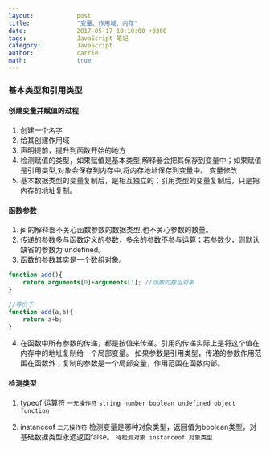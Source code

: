 ```yaml
---
layout:            post
title:             "变量、作用域、内存"
date:              2017-05-17 10:10:00 +0300
tags:              JavaScript 笔记
category:          JavaScript
author:            carrie
math:              true
---
```


### 基本类型和引用类型
#### 创建变量并赋值的过程
1. 创建一个名字
2. 给其创建作用域
3. 声明提前，提升到函数开始的地方
4. 检测赋值的类型，如果赋值是基本类型,解释器会把其保存到变量中；如果赋值是引用类型,对象会保存到内存中,将内存地址保存到变量中。
变量修改
1. 基本数据类型的变量复制后，是相互独立的；引用类型的变量复制后，只是把内存的地址复制。


#### 函数参数
1. js 的解释器不关心函数参数的数据类型,也不关心参数的数量。
2. 传递的参数多与函数定义的参数，多余的参数不参与运算；若参数少，则默认缺省的参数为 undefined。
3. 函数的参数其实是一个数组对象。
```javascript
function add(){
    return arguments[0]+arguments[1]; //函数的数组对象
}

//等价于
function add(a,b){
    return a+b;
}
```
4. 在函数中所有参数的传递，都是按值来传递。引用的传递实际上是将这个值在内存中的地址复制给一个局部变量。
如果参数是引用类型，传递的参数作用范围在函数外；复制的参数是一个局部变量，作用范围在函数内部。

####  检测类型
1. typeof 运算符 `一元操作符`
`string number boolean undefined object function`

2. instanceof `二元操作符`
检测变量是哪种对象类型，返回值为boolean类型，对基础数据类型永远返回false。
`待检测对象 instanceof 对象类型`